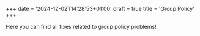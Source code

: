 +++
date = '2024-12-02T14:28:53+01:00'
draft = true
title = 'Group Policy'
+++


Here you can find all fixes related to group policy problems!
